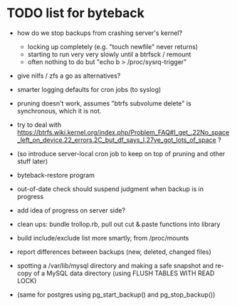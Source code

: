 TODO list for byteback
======================

* how do we stop backups from crashing server's kernel?
  * locking up completely (e.g. "touch newfile" never returns)
  * starting to run very very slowly until a btrfsck / remount
  * often nothing to do but "echo b > /proc/sysrq-trigger"

* give nilfs / zfs a go as alternatives?

* smarter logging defaults for cron jobs (to syslog)

* pruning doesn't work, assumes "btrfs  subvolume delete" is synchronous, which it is not.

* try to deal with https://btrfs.wiki.kernel.org/index.php/Problem_FAQ#I_get_.22No_space_left_on_device.22_errors.2C_but_df_says_I.27ve_got_lots_of_space ?

* (so introduce server-local cron job to keep on top of pruning and other stuff later)

* byteback-restore program

* out-of-date check should suspend judgment when backup is in progress

* add idea of progress on server side?

* clean ups: bundle trollop.rb, pull out cut & paste functions into library

* build include/exclude list more smartly, from /proc/mounts

* report differences between backups (new, deleted, changed files)

* spotting a /var/lib/mysql directory and making a safe snapshot and re-copy
  of a MySQL data directory (using FLUSH TABLES WITH READ LOCK)

* (same for postgres using pg_start_backup() and pg_stop_backup())

